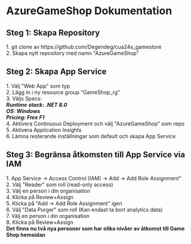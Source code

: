 # AzureGameShop Dokumentation
<h2>Steg 1: Skapa Repository</h2>
1. git clone av https://github.com/Degendeg/cua24s_gamestore<br/>
2. Skapa nytt repository med namn "AzureGameShop"<br/>
<h2>Steg 2: Skapa App Service</h2>
1. Välj "Web App" som typ<br/>
2. Lägg in i ny resource group "GameShop_rg"<br/>
3. Väljs Specs:<br/>
<i><b>
  Runtime stack: .NET 8.0<br/>
  OS: Windows<br/>
  Pricing: Free F1<br/>
</b></i>
4. Aktivera Continuous Deployment och välj "AzureGameShop" som repo<br/>
5. Aktivera Application Insights<br/>
6. Lämna resterande inställningar som default och skapa App Service<br/>
<h2>Steg 3: Begränsa åtkomsten till App Service via IAM</h2>
1. App Service -> Access Control (IAM) -> Add -> Add Role Assignment"<br/>
2. Välj "Reader" som roll (read-only access)<br/>
3. Välj en person i din organisation<br/>
4. Klicka på Review+Assign<br/>
5. Klicka på "Add -> Add Role Assignment" igen<br/>
6. Välj "Data Purger" som roll (Kan endast ta bort analytics data)<br/>
7. Välj en person i din organisation<br/>
8. Klicka på Review+Assign<br/>
<b>Det finns nu två nya personer som har olika nivåer av åtkomst till Game Shop hemsidan</b>
